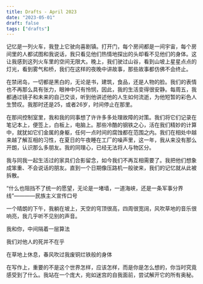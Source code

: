 ```yaml
---
title: Drafts - April 2023
date: "2023-05-01"
draft: false
tags: ["drafts"]
---
```


记忆是一列火车，我登上它驶向喜剧镇。打开门，每个房间都是一间宇宙，每个房间里的人都试图和我说话，我只看见他们热情地探出的头却看不见他们的身体。这让我感到这列火车里的空间无限大。晚上，我们驶过山谷，看到山坡上星星点点的灯光，看到雾气和桥，我们在这样的夜晚中讲故事，那些故事都仿佛不会终止。

在禁闭岛，一切都是黑白的，无论是书，建筑，食品，还是人物的脸。我们的表情也不再那么具有张力，眼神中只有怜悯，因此，我的生活变得很安静。每周五，我都通过镜子和未来的自己交谈，听到他讲述他的人生如何流逝，为他短暂的彩色人生赞叹。我那时还是25，或者26岁，时间停止在那里。

在那间控制室里，我和我的同事想了许许多多处理故障的对策。我们将它们记录在笔记本上，便签上，白板上，电脑上。那些冷酷的钢铁之心，活在我们精妙的计算中，就犹如它们金属的身躯，任何一点时间的腐蚀都在范围之内。我们在相处中越来越了解互相的习性，在夏日的午夜睡在工厂的噪声里，这一年，我从来没有那么开朗，认识那么多朋友。我的同理心，已经无法将人与物区分。

我与同我一起生活过的家具们合影留念，如今我们不再互相需要了。我把他们想象成笨重、不会说话的朋友。直到一个日期像压路机一般驶来，我们的记忆就从此被拆散。

“什么也阻挡不了统一的愿望，无论是一堵墙，一道海峡，还是一条军事分界线”————民族主义宣传口号

一个晴朗的下午，我躺在坡上，天空的穹顶很高，四周很宽阔，风吹草地的音乐很响亮，我几乎听不见别的声音。

我和你，中间隔着一层算法

我们对他人的死并不在乎

在草地上休息，春风吹过我废铜烂铁般的身体

在写作上，重要的不是这个世界怎样，应该怎样，而是你是怎么想的，你当时究竟感受到了什么。我站在一个庞大，宛如迷宫的自我面前，尝试解开它的所有奥秘。